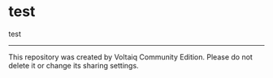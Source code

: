 # test 

test

---

This repository was created by Voltaiq Community Edition. Please do not delete it or change its
sharing settings.

